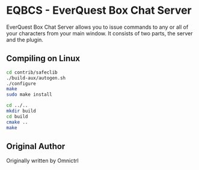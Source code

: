 # EQBCS - EverQuest Box Chat Server

EverQuest Box Chat Server allows you to issue commands to any or all of your characters from your main window.
It consists of two parts, the server and the plugin.

## Compiling on Linux
```bash
cd contrib/safeclib
./build-aux/autogen.sh
./configure
make
sudo make install

cd ../..
mkdir build
cd build
cmake ..
make
```


## Original Author

Originally written by Omnictrl
